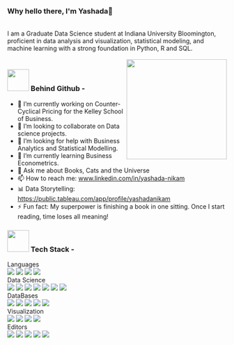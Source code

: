 ### Why hello there, I'm Yashada👋

<br>
I am a Graduate Data Science student at Indiana University Bloomington, proficient in data analysis and visualization, statistical modeling, and machine learning with a strong foundation in Python, R and SQL.
<br> <br>

<img align="right" src="https://media.giphy.com/media/RkX2zcpO79EAf82ESl/giphy.gif" width="230">


### <img src="https://media4.giphy.com/media/v1.Y2lkPTc5MGI3NjExNGI5NGZmNWZiMmNlYjUwNTgxMzIzZDBmZTIwNThhNTc4OGY5NzdmNCZlcD12MV9pbnRlcm5hbF9naWZzX2dpZklkJmN0PXM/2S9bs4uSqCqqA1VcO3/giphy.gif" width="50"> Behind Github - 


- 🔭 I’m currently working on Counter-Cyclical Pricing for the Kelley School of Business. <br>
- 👯 I’m looking to collaborate on Data science projects. <br>
- 🤝 I’m looking for help with Business Analytics and Statistical Modelling. <br>
- 🌱 I’m currently learning Business Econometrics. <br>
- 💬 Ask me about Books, Cats and the Universe <br>
- 📫 How to reach me: www.linkedin.com/in/yashada-nikam <br>
- 📊 Data Storytelling: https://public.tableau.com/app/profile/yashadanikam <br>
- ⚡ Fun fact: My superpower is finishing a book in one sitting. Once I start reading, time loses all meaning! <br>

### <img src="https://camo.githubusercontent.com/63371d36886ee658f5a97401f393e1ab1684b2fd3de674b8f5efc7d410b2a3d0/68747470733a2f2f6d656469612e67697068792e636f6d2f6d656469612f57556c706c634d704f43456d5447427442572f67697068792e676966" width="50"> Tech Stack -


  <tr>
    <td valign="middle">
      <span>Languages</span>
    </td>
    <td valign="middle">
      <div float="left">
        <img src="https://img.shields.io/badge/Python-%233776AB.svg?&style=flat-square&logo=python&logoColor=white"/>
        <img src="https://img.shields.io/badge/R-%23276DC3.svg?&style=flat-square&logo=r&logoColor=white"/>
        <img src="https://img.shields.io/badge/SQL-%234169E1.svg?&style=flat-square&logo=sql&logoColor=white"/>
        <img src="https://img.shields.io/badge/C++-%2300599C.svg?&style=flat-square&logo=cplusplus&logoColor=white"/>
      </div>
    </td>
  </tr>
  <tr>
    <td valign="middle">
      <span>Data Science</span>
    </td>
    <td valign="middle">
      <div float="left">
        <img src="https://img.shields.io/badge/Pandas-%23150458.svg?&style=flat-square&logo=pandas&logoColor=white"/>
        <img src="https://img.shields.io/badge/PyTorch-%23EE4C2C.svg?&style=flat-square&logo=pytorch&logoColor=white"/>
        <img src="https://img.shields.io/badge/Tensorflow-%23FF6F00.svg?&style=flat-square&logo=tensorflow&logoColor=white"/>
        <img src="https://img.shields.io/badge/Keras-%23D00000.svg?&style=flat-square&logo=keras&logoColor=white"/>
        <img src="https://img.shields.io/badge/ScikitLearn-%23F7931E.svg?&style=flat-square&logo=scikitlearn&logoColor=white"/>
        <img src="https://img.shields.io/badge/Numpy-%23013243.svg?&style=flat-square&logo=numpy&logoColor=white"/>
        <img src="https://img.shields.io/badge/Scipy-%238CAAE6.svg?&style=flat-square&logo=scipy&logoColor=white"/>
      </div>
    </td>
  </tr>
  <tr>
    <td valign="middle">
      <span>DataBases</span>
    </td>
    <td valign="middle">
      <div float="left">
        <img src="https://img.shields.io/badge/MySQL-%234169E1.svg?&style=flat-square&logo=mysql&logoColor=white"/>
        <img src="https://img.shields.io/badge/PostgreSQL-%23336791.svg?&style=flat-square&logo=postgresql&logoColor=white"/> 
        <img src="https://img.shields.io/badge/sqlite-%23003B57.svg?&style=flat-square&logo=sqlitel&logoColor=white"/>
        <img src="https://img.shields.io/badge/mongodb-%2347A248.svg?&style=flat-square&logo=mongodb&logoColor=white"/>
        <img src="https://img.shields.io/badge/oracle-%f80000.svg?&style=flat-square&logo=oracle&logoColor=white"/> 
      </div>
    </td>
  </tr>
  <tr>
    <td valign="middle">
      <span>Visualization</span>
    </td>
    <td valign="middle">
      <div float="left">
        <img src="https://img.shields.io/badge/ggplot2-%23276DC3.svg?&style=flat-square&logo=r&logoColor=white"/>
        <img src="https://img.shields.io/badge/matplotlib-%23F37626.svg?&style=flat-square&logo=python&logoColor=white"/>
        <img src="https://img.shields.io/badge/tableau-%23E97627.svg?&style=flat-square&logo=tableau&logoColor=white"/>
        <img src="https://img.shields.io/badge/powerbi-%23F2C811.svg?&style=flat-square&logo=power-bi&logoColor=white"/>
      </div>
    </td>
  </tr>
  <tr>
    <td valign="middle">
      <span>Editors</span>
    </td>
    <td valign="middle">
      <div float="left">
        <img src="https://img.shields.io/badge/jupyter-%23F37626.svg?&style=flat-square&logo=jupyter&logoColor=white"/>
        <img src="https://img.shields.io/badge/github-%23121011.svg?style=flat-square&logo=github&logoColor=white"/>
        <img src="https://img.shields.io/badge/pycharm-143?style=flat-square&logo=pycharm&logoColor=black&color=black&labelColor=green"/>
        <img src="https://img.shields.io/badge/sublime_text-%23575757.svg?style=flat-square&logo=sublime-text&logoColor=important"/>
        <img src="https://img.shields.io/badge/visual_studio_code-%23575757.svg?style=flat-square&logo=visual-studio-code&color=blue&labelColor=blue"/>
      </div>
    </td>
  </tr>
  

